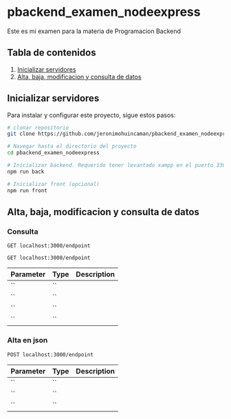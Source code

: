 # pbackend_examen_nodeexpress
Este es mi examen para la materia de Programacion Backend

## Tabla de contenidos
1. [Inicializar servidores](#Inicializar-servidores)
2. [Alta, baja, modificacion y consulta de datos](#Alta,-baja,-modificacion-y-consulta-de-datos)

## Inicializar servidores
Para instalar y configurar este proyecto, sigue estos pasos:

```bash
# clonar repositorio
git clone https://github.com/jeronimohuincaman/pbackend_examen_nodeexpress.git

# Navegar hasta el directorio del proyecto
cd pbackend_examen_nodeexpress

# Inicializar backend. Requerido tener levantado xampp en el puerto 3306.
npm run back

# Inicializar front (opcional)
npm run front
```
## Alta, baja, modificacion y consulta de datos

### Consulta
```http
GET localhost:3000/endpoint
```
```http
GET localhost:3000/endpoint
```
| Parameter | Type     | Description                |
| :-------- | :------- | :------------------------- |
| `` | `` |  |
| `` | `` |  |
| `` | `` | |
| `` | `` | |

### Alta en json
```http
POST localhost:3000/endpoint
```
| Parameter | Type | Description |
| :-------- | :---- | :----------- |
| `` | `` |  |
| `` | `` |  |
| `` | `` |  |
```